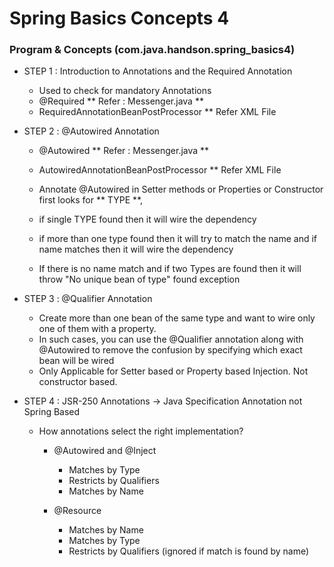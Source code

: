 # Spring Basics Concepts 4

### Program & Concepts (com.java.handson.spring_basics4)

* STEP 1 : Introduction to Annotations and the Required Annotation 
	*  Used to check for mandatory Annotations
	* @Required ** Refer : Messenger.java **
	* RequiredAnnotationBeanPostProcessor ** Refer XML File

* STEP 2 :  @Autowired Annotation
	* @Autowired ** Refer : Messenger.java **
	* AutowiredAnnotationBeanPostProcessor ** Refer XML File
	
	* Annotate @Autowired in Setter methods or Properties or Constructor first looks for ** TYPE **, 
	* if single TYPE found then it will wire the dependency
	* if more than one type found then it will try to match the name and if name matches then it will wire the dependency
	* If there is no name match and if two Types are found then it will throw "No unique bean of type" found exception
	
* STEP 3 :  @Qualifier Annotation
	* Create more than one bean of the same type and want to wire only one of them with a property. 
	* In such cases, you can use the @Qualifier annotation along with @Autowired to remove the confusion by specifying which exact bean will be wired
	* Only Applicable for Setter based or Property based Injection. Not constructor based.
	
	
* STEP 4 : JSR-250 Annotations -> Java Specification Annotation not Spring Based
	* How annotations select the right implementation?
		* @Autowired and @Inject
			* Matches by Type
			* Restricts by Qualifiers
			* Matches by Name
		
		* @Resource
			* Matches by Name
			* Matches by Type
			* Restricts by Qualifiers (ignored if match is found by name)